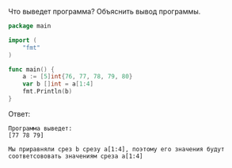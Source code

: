 Что выведет программа? Объяснить вывод программы.

```go
package main

import (
    "fmt"
)

func main() {
    a := [5]int{76, 77, 78, 79, 80}
    var b []int = a[1:4]
    fmt.Println(b)
}
```

Ответ:
```
Программа выведет:
[77 78 79]

Мы приравняли срез b срезу a[1:4], поэтому его значения будут соответсововать значениям среза a[1:4]

```
